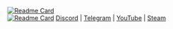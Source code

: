[![Readme Card](https://github-readme-stats.vercel.app/api?username=Minecon724&show_icons=true&theme=midnight-purple&border_radius=20&include_all_commits=true)](https://github.com/anuraghazra/github-readme-stats)\
[![Readme Card](https://github-readme-stats.vercel.app/api/top-langs/?username=Minecon724&theme=midnight-purple&border_radius=20&card_width=495)](https://github.com/anuraghazra/github-readme-stats)
[Discord](https://discord.com/users/233592407902388224) | [Telegram](https://t.me/Minecon724) | [YouTube](https://youtube.com/channel/UC5FJMl16V2BH-nXBS0nkvXw) | [Steam](https://steamcommunity.com/id/Minecon724)


